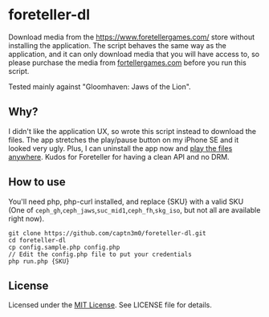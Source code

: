 # foreteller-dl

Download media from the https://www.foretellergames.com/ store without installing the application. The script behaves the same way as the application, and it can only download media that you will have access to, so please purchase the media from [fortellergames.com](https://www.fortellergames.com) before you run this script.

Tested mainly against "Gloomhaven: Jaws of the Lion".

## Why?

I didn't like the application UX, so wrote this script instead to download the files. The app stretches the play/pause button on my iPhone SE and it looked very ugly. Plus, I can uninstall the app now and [play the files anywhere](www.defectivebydesign.org). Kudos for Foreteller for having a clean API and no DRM.

## How to use

You'll need php, php-curl installed, and replace {SKU} with a valid SKU (One of `ceph_gh`,`ceph_jaws`,`suc_mid1`,`ceph_fh`,`skg_iso`, but not all are available right now).

```
git clone https://github.com/captn3m0/foreteller-dl.git
cd foreteller-dl
cp config.sample.php config.php
// Edit the config.php file to put your credentials
php run.php {SKU}
```

## License

Licensed under the [MIT License](https://nemo.mit-license.org/). See LICENSE file for details.